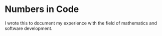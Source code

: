 Numbers in Code
=======

I wrote this to document my experience with the field of mathematics and software development.


  
